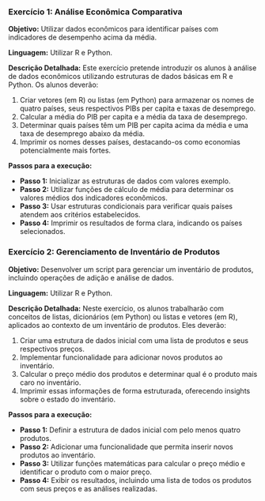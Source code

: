### Exercício 1: Análise Econômica Comparativa

**Objetivo:** Utilizar dados econômicos para identificar países com indicadores de desempenho acima da média. 

**Linguagem:** Utilizar R e Python.

**Descrição Detalhada:**
Este exercício pretende introduzir os alunos à análise de dados econômicos utilizando estruturas de dados básicas em R e Python. Os alunos deverão:
1. Criar vetores (em R) ou listas (em Python) para armazenar os nomes de quatro países, seus respectivos PIBs per capita e taxas de desemprego.
2. Calcular a média do PIB per capita e a média da taxa de desemprego.
3. Determinar quais países têm um PIB per capita acima da média e uma taxa de desemprego abaixo da média.
4. Imprimir os nomes desses países, destacando-os como economias potencialmente mais fortes.

**Passos para a execução:**
- **Passo 1:** Inicializar as estruturas de dados com valores exemplo.
- **Passo 2:** Utilizar funções de cálculo de média para determinar os valores médios dos indicadores econômicos.
- **Passo 3:** Usar estruturas condicionais para verificar quais países atendem aos critérios estabelecidos.
- **Passo 4:** Imprimir os resultados de forma clara, indicando os países selecionados.

### Exercício 2: Gerenciamento de Inventário de Produtos

**Objetivo:** Desenvolver um script para gerenciar um inventário de produtos, incluindo operações de adição e análise de dados.

**Linguagem:** Utilizar R e Python.

**Descrição Detalhada:**
Neste exercício, os alunos trabalharão com conceitos de listas, dicionários (em Python) ou listas e vetores (em R), aplicados ao contexto de um inventário de produtos. Eles deverão:
1. Criar uma estrutura de dados inicial com uma lista de produtos e seus respectivos preços.
2. Implementar funcionalidade para adicionar novos produtos ao inventário.
3. Calcular o preço médio dos produtos e determinar qual é o produto mais caro no inventário.
4. Imprimir essas informações de forma estruturada, oferecendo insights sobre o estado do inventário.

**Passos para a execução:**
- **Passo 1:** Definir a estrutura de dados inicial com pelo menos quatro produtos.
- **Passo 2:** Adicionar uma funcionalidade que permita inserir novos produtos ao inventário.
- **Passo 3:** Utilizar funções matemáticas para calcular o preço médio e identificar o produto com o maior preço.
- **Passo 4:** Exibir os resultados, incluindo uma lista de todos os produtos com seus preços e as análises realizadas.

